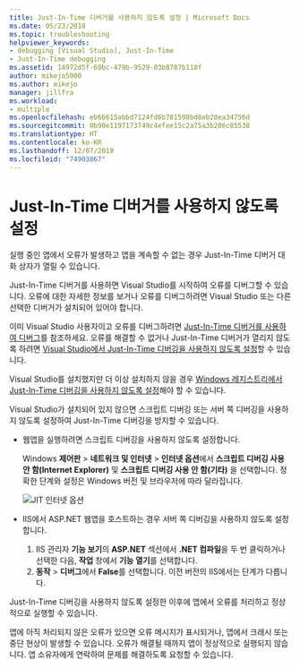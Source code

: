 ```yaml
---
title: Just-In-Time 디버거를 사용하지 않도록 설정 | Microsoft Docs
ms.date: 05/23/2018
ms.topic: troubleshooting
helpviewer_keywords:
- debugging [Visual Studio], Just-In-Time
- Just-In-Time debugging
ms.assetid: 14972d5f-69bc-479b-9529-03b8787b118f
author: mikejo5000
ms.author: mikejo
manager: jillfra
ms.workload:
- multiple
ms.openlocfilehash: eb66615abbd7124fd6b781598bd8eb28ea34756d
ms.sourcegitcommit: 0b90e1197173749c4efee15c2a75a3b206c85538
ms.translationtype: HT
ms.contentlocale: ko-KR
ms.lasthandoff: 12/07/2019
ms.locfileid: "74903867"
---
```

# <a name="disable-the-just-in-time-debugger"></a>Just-In-Time 디버거를 사용하지 않도록 설정

실행 중인 앱에서 오류가 발생하고 앱을 계속할 수 없는 경우 Just-In-Time 디버거 대화 상자가 열릴 수 있습니다.

Just-In-Time 디버거를 사용하면 Visual Studio를 시작하여 오류를 디버그할 수 있습니다. 오류에 대한 자세한 정보를 보거나 오류를 디버그하려면 Visual Studio 또는 다른 선택한 디버거가 설치되어 있어야 합니다.

이미 Visual Studio 사용자이고 오류를 디버그하려면 [Just-In-Time 디버거를 사용하여 디버그](../debugger/debug-using-the-just-in-time-debugger.md)를 참조하세요. 오류를 해결할 수 없거나 Just-In-Time 디버거가 열리지 않도록 하려면 [Visual Studio에서 Just-In-Time 디버깅을 사용하지 않도록 설정](debug-using-the-just-in-time-debugger.md#BKMK_Enabling)할 수 있습니다.

Visual Studio를 설치했지만 더 이상 설치하지 않을 경우 [Windows 레지스트리에서 Just-In-Time 디버깅을 사용하지 않도록 설정](debug-using-the-just-in-time-debugger.md#disable-just-in-time-debugging-from-the-windows-registry)해야 할 수 있습니다.

Visual Studio가 설치되어 있지 않으면 스크립트 디버깅 또는 서버 쪽 디버깅을 사용하지 않도록 설정하여 Just-In-Time 디버깅을 방지할 수 있습니다.

- 웹앱을 실행하려면 스크립트 디버깅을 사용하지 않도록 설정합니다.

  Windows **제어판** > **네트워크 및 인터넷** > **인터넷 옵션**에서 **스크립트 디버깅 사용 안 함(Internet Explorer)** 및 **스크립트 디버깅 사용 안 함(기타)** 을 선택합니다. 정확한 단계와 설정은 Windows 버전 및 브라우저에 따라 달라집니다.

  ![JIT 인터넷 옵션](../debugger/media/jitinternetoptions.png "JIT 인터넷 옵션")

- IIS에서 ASP.NET 웹앱을 호스트하는 경우 서버 쪽 디버깅을 사용하지 않도록 설정합니다.

  1. IIS 관리자 **기능 보기**의 **ASP.NET** 섹션에서 **.NET 컴파일**을 두 번 클릭하거나 선택한 다음, **작업** 창에서 **기능 열기**를 선택합니다.
  1. **동작** > **디버그**에서 **False**를 선택합니다. 이전 버전의 IIS에서는 단계가 다릅니다.

Just-In-Time 디버깅을 사용하지 않도록 설정한 이후에 앱에서 오류를 처리하고 정상적으로 실행할 수 있습니다.

앱에 아직 처리되지 않은 오류가 있으면 오류 메시지가 표시되거나, 앱에서 크래시 또는 중단 현상이 발생할 수 있습니다. 오류가 해결될 때까지 앱이 정상적으로 실행되지 않습니다. 앱 소유자에게 연락하여 문제를 해결하도록 요청할 수 있습니다.
